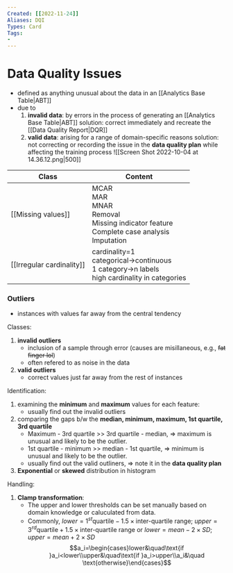 ```yaml
---
Created: [[2022-11-24]]
Aliases: DQI
Types: Card
Tags: 
- 
---
```

# Data Quality Issues
- defined as anything unusual about the data in an [[Analytics Base Table|ABT]]
- due to
	1. **invalid data**: by errors in the process of generating an [[Analytics Base Table|ABT]]
	   solution: correct immediately and recreate the [[Data Quality Report|DQR]]
	2. **valid data**: arising for a range of domain-specific reasons
	   solution: not correcting or recording the issue in the **data quality plan** while affecting the training process
![[Screen Shot 2022-10-04 at 14.36.12.png|500]]

| Class                     | Content                                                                                             |
| ------------------------- | --------------------------------------------------------------------------------------------------- |
| [[Missing values]]        | MCAR<br>MAR<br>MNAR<br>Removal<br>Missing indicator feature<br>Complete case analysis<br>Imputation |
| [[Irregular cardinality]] | cardinality=1<br>categorical→continuous<br>1 category→n labels<br>high cardinality in categories    |


### Outliers
- instances with values far away from the central tendency

Classes: 
1. **invalid outliers**
	- inclusion of a sample through error (causes are misillaneous, e.g., ~~fat finger lol~~)
	- often refered to as noise in the data
2. **valid outliers**
	- correct values just far away from the rest of instances

Identification: 
1. examining the **minimum** and **maximum** values for each feature: 
	- usually find out the invalid outliers
2. comparing the gaps b/w the **median, minimum, maximum, 1st quartile, 3rd quartile**
	- Maximum - 3rd quartile >> 3rd quartile - median, $\Rightarrow$ maximum is unusual and likely to be the outlier. 
	- 1st quartile - minimum >> median - 1st quartile, $\Rightarrow$ minimum is unusual and likely to be the outlier. 
	- usually find out the valid outliners, $\Rightarrow$ note it in the **data quality plan**
3. **Exponential** or **skewed** distribution in histogram

Handling: 
1. **Clamp transformation**: 
	- The upper and lower thresholds can be set manually based on domain knowledge or caluculated from data. 
	- Commonly,
      $lower=1^{st}\text{quartile}-1.5\times \text{inter-quartile range}$; $upper=3^{rd}\text{quartile}+1.5\times \text{inter-quartile range}$
      or 
      $lower=mean-2\times SD$; 
      $upper=mean+2\times SD$
   $$a_i=\begin{cases}lower&\quad\text{if }a_i<lower\\upper&\quad\text{if }a_i>upper\\a_i&\quad \text{otherwise}\end{cases}$$
